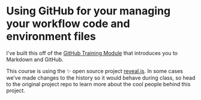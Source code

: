 # Using GitHub for your managing your workflow code and environment files

I've built this off of the [GitHub Training Module](https://lab.github.com/githubtraining/introduction-to-github) that introduces you to Markdown and GitHub.


This course is using the :sparkles: open source project [reveal.js](https://github.com/hakimel/reveal.js/). In some cases we’ve made changes to the history so it would behave during class, so head to the original project repo to learn more about the cool people behind this project.
